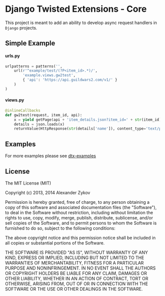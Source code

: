 # Django Twisted Extensions - Core
This project is meant to add an ability to develop async request handlers
in `Django` projects.

## Simple Example
#### urls.py
```py
urlpatterns = patterns('',
    url(r'^example/test/(?P<item_id>.*)/',
        'example.views.gw2test',
        { 'api': 'https://api.guildwars2.com/v1/' }
    )
)
```

#### views.py
```py
@inlineCallbacks
def gw2test(request, item_id, api):
    x = yield getPage(api + 'item_details.json?item_id=' + str(item_id))
    details = json.loads(x)
    returnValue(HttpResponse(str(details['name']), content_type='text/plain'))
```

## Examples
For more examples please see [dtx-examples](https://github.com/TigerND/dtx-examples)

## License
The MIT License (MIT)

Copyright (c) 2013, 2014 Alexander Zykov

Permission is hereby granted, free of charge, to any person obtaining a copy of
this software and associated documentation files (the "Software"), to deal in
the Software without restriction, including without limitation the rights to
use, copy, modify, merge, publish, distribute, sublicense, and/or sell copies of
the Software, and to permit persons to whom the Software is furnished to do so,
subject to the following conditions:

The above copyright notice and this permission notice shall be included in all
copies or substantial portions of the Software.

THE SOFTWARE IS PROVIDED "AS IS", WITHOUT WARRANTY OF ANY KIND, EXPRESS OR
IMPLIED, INCLUDING BUT NOT LIMITED TO THE WARRANTIES OF MERCHANTABILITY, FITNESS
FOR A PARTICULAR PURPOSE AND NONINFRINGEMENT. IN NO EVENT SHALL THE AUTHORS OR
COPYRIGHT HOLDERS BE LIABLE FOR ANY CLAIM, DAMAGES OR OTHER LIABILITY, WHETHER
IN AN ACTION OF CONTRACT, TORT OR OTHERWISE, ARISING FROM, OUT OF OR IN
CONNECTION WITH THE SOFTWARE OR THE USE OR OTHER DEALINGS IN THE SOFTWARE.
